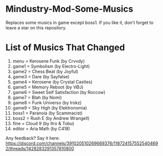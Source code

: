 # Mindustry-Mod-Some-Musics
Replaces some musics in game except boss1. If you like it, don't forget to leave a star on this repository.
# List of Musics That Changed
1. menu = Kerosene Funk (by Crvvdy)
2. game1 = Symbolism (by Electro-Light)
3. game2 = Chess Beat (by Joyful)
4. game3 = Dare (by Sayfalse)
5. game4 = Kerosene (by Crystal Castles)
6. game5 = Memory Reboot (by VØJ)
7. game6 = Sweet Self Satisfaction (by Roccow)
8. game7 = Blah (by Nomi)
9. game8 = Funk Universo (by Irokz)
10. game9 = Sky High (by Elektronomia)
11. boss1 = Paranoia (by Scammacist)
12. boss2 = Rush E (by Andrew Wrangell)
13. fine = Cloud 9 (by Itro & Tobu)
14. editor = Aria Math (by C418)

Any feedback? Say it here: https://discord.com/channels/391020510269669376/1187241575525404692/threads/1428283291357810800
